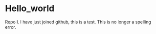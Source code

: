 # Hello_world
Repo I.
I have just joined github, this is a test.
This is no longer a spelling error.
